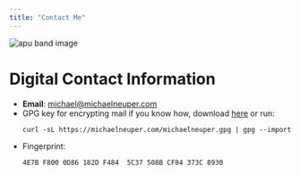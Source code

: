 ```yaml
---
title: "Contact Me"
---
```



![apu band image](/images/apu_band.gif)

# Digital Contact Information

- **Email**: <a href="mailto: michael@michaelneuper.com">michael@michaelneuper.com</a>
- GPG key for encrypting mail if you know how, download [here](https://michaelneuper.com/michaelneuper.gpg) or run:
    ```
    curl -sL https://michaelneuper.com/michaelneuper.gpg | gpg --import
    ```
- Fingerprint: 
    ```
    4E7B F800 0D86 182D F484  5C37 508B CF84 373C 8930
    ```